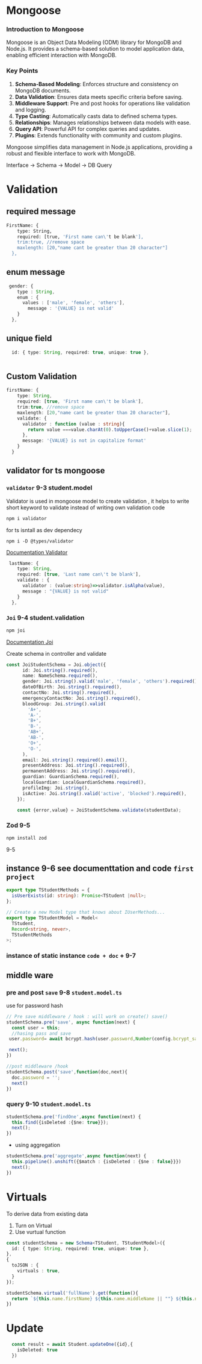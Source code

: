 # Mongoose

### Introduction to Mongoose

Mongoose is an Object Data Modeling (ODM) library for MongoDB and Node.js. It provides a schema-based solution to model application data, enabling efficient interaction with MongoDB.

### Key Points

1. **Schema-Based Modeling**: Enforces structure and consistency on MongoDB documents.
2. **Data Validation**: Ensures data meets specific criteria before saving.
3. **Middleware Support**: Pre and post hooks for operations like validation and logging.
4. **Type Casting**: Automatically casts data to defined schema types.
5. **Relationships**: Manages relationships between data models with ease.
6. **Query API**: Powerful API for complex queries and updates.
7. **Plugins**: Extends functionality with community and custom plugins.

Mongoose simplifies data management in Node.js applications, providing a robust and flexible interface to work with MongoDB.

Interface -> Schema -> Model -> DB Query

# Validation

## required message

```bash
FirstName: {
    type: String,
    required: [true, 'First name can\'t be blank'],
    trim:true, //remove space
    maxlength: [20,"name cant be greater than 20 character"]
  },

```

## enum message

```ts
 gender: {
    type : String,
    enum : {
      values : ['male', 'female', 'others'], 
        message : '{VALUE} is not valid'
    }
  },
```

## unique field

```ts
  id: { type: String, required: true, unique: true },
```

```ts

```

## Custom Validation

```ts
firstName: {
    type: String,
    required: [true, 'First name can\'t be blank'],
    trim:true, //remove space
    maxlength: [20,"name cant be greater than 20 character"],
    validate: {
      validator : function (value : string){
        return value ===value.charAt(0).toUpperCase()+value.slice(1);
      },
      message: '{VALUE} is not in capitalize format'
    }
  }
```

## validator for ts mongoose

### `validator` 9-3 student.model

Validator is used in mongoose model to create validation , it helps to write short keyword to validate instead of writing own validation code

```bash
npm i validator
```

for ts isntall as dev dependecy

```
npm i -D @types/validator
```

[Documentation Validator](https://github.com/validatorjs/validator.js)

```ts
 lastName: {
    type: String,
    required: [true, 'Last name can\'t be blank'],
    validate : {
      validator : (value:string)=>validator.isAlpha(value),
      message : "{VALUE} is not valid"
    }
  },
```

### `Joi` 9-4 student.validation

```bash
npm joi
```

[Documentation Joi](https://joi.dev/api/?v=17.13.0)

Create schema in controller
and validate

```ts
const JoiStudentSchema = Joi.object({
      id: Joi.string().required(),
      name: NameSchema.required(),
      gender: Joi.string().valid('male', 'female', 'others').required(),
      dateOfBirth: Joi.string().required(),
      contactNo: Joi.string().required(),
      emergencyContactNo: Joi.string().required(),
      bloodGroup: Joi.string().valid(
        'A+',
        'A-',
        'B+',
        'B-',
        'AB+',
        'AB-',
        'O+',
        'O-',
      ),
      email: Joi.string().required().email(),
      presentAddress: Joi.string().required(),
      permanentAddress: Joi.string().required(),
      guardian: GuardianSchema.required(),
      localGuardian: LocalGuardianSchema.required(),
      profileImg: Joi.string(),
      isActive: Joi.string().valid('active', 'blocked').required(),
    });

    const {error,value} = JoiStudentSchema.validate(studentData);
```

### Zod 9-5

```bash
npm install zod
```

9-5

## instance 9-6 see documenttation and code `first project`

```ts
export type TStudentMethods = {
  isUserExists(id: string): Promise<TStudent |null>;
};

// Create a new Model type that knows about IUserMethods...
export type TStudentModel = Model<
  TStudent,
  Record<string, never>,
  TStudentMethods
>;
```

### instance of static instance `code + doc` + 9-7

## middle ware

### pre and post `save` 9-8 `student.model.ts`

use for password hash

```ts
// Pre save middleware / hook : will work on create() save()
studentSchema.pre('save', async function(next) {
  const user = this;
  //hasing pass and save
 user.password= await bcrypt.hash(user.password,Number(config.bcrypt_salt_round));

 next();
})

//post middleware /hook
studentSchema.post('save',function(doc,next){
  doc.password = '';
  next()
})
```

### query 9-10 `student.model.ts`

```ts
studentSchema.pre('findOne',async function(next) {
  this.find({isDeleted :{$ne: true}});
  next();
})
```
- using aggregation 
```ts
studentSchema.pre('aggregate',async function(next) {
  this.pipeline().unshift({$match : {isDeleted : {$ne : false}}})
  next();
})
```

# Virtuals
To derive data from existing data 
1. Turn on Virtual
2. Use vurtual function
```ts
const studentSchema = new Schema<TStudent, TStudentModel>({
  id: { type: String, required: true, unique: true },
},
{
  toJSON : {
    virtuals : true,
  }
});

studentSchema.virtual('fullName').get(function(){
  return `${this.name.firstName} ${this.name.middleName || ""} ${this.name.lastName}`;
})
```

# Update

```ts
  const result = await Student.updateOne({id},{
    isDeleted: true
  })
```
